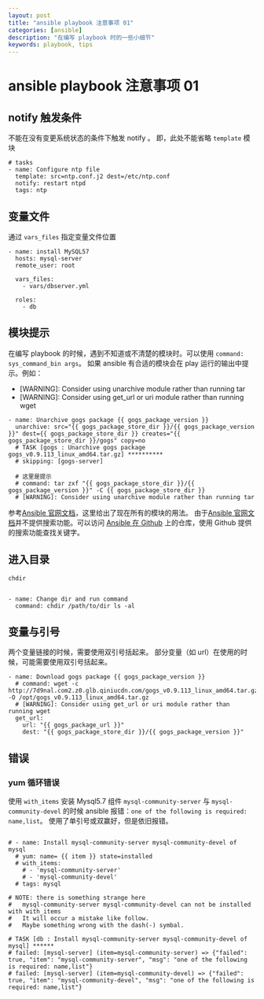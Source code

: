 ```yaml
---
layout: post
title: "ansible playbook 注意事项 01"
categories: [ansible]
description: "在编写 playbook 时的一些小细节"
keywords: playbook, tips
---
```


# ansible playbook 注意事项 01

## notify 触发条件

不能在没有变更系统状态的条件下触发 notify 。
即，此处不能省略 `template` 模块

```
# tasks
- name: Configure ntp file
  template: src=ntp.conf.j2 dest=/etc/ntp.conf
  notify: restart ntpd
  tags: ntp  
```

## 变量文件

通过 `vars_files` 指定变量文件位置

```
- name: install MySQL57
  hosts: mysql-server
  remote_user: root
  
  vars_files:
    - vars/dbserver.yml
    
  roles:
    - db
```

## 模块提示

在编写 playbook 的时候，遇到不知道或不清楚的模块时。可以使用 `command: sys_command_bin args`。
如果 ansible 有合适的模块会在 play 运行的输出中提示。例如：

+ [WARNING]: Consider using unarchive module rather than running tar
+ [WARNING]: Consider using get_url or uri module rather than running wget

```
- name: Unarchive gogs package {{ gogs_package_version }}
  unarchive: src="{{ gogs_package_store_dir }}/{{ gogs_package_version }}" dest={{ gogs_package_store_dir }} creates="{{ gogs_package_store_dir }}/gogs" copy=no  
  # TASK [gogs : Unarchive gogs package gogs_v0.9.113_linux_amd64.tar.gz] **********
  # skipping: [gogs-server]
  
  # 这里是提示
  # command: tar zxf "{{ gogs_package_store_dir }}/{{ gogs_package_version }}" -C {{ gogs_package_store_dir }}
  # [WARNING]: Consider using unarchive module rather than running tar

```

参考[Ansible 官网文档](http://docs.ansible.com/ansible/file_module.html)，这里给出了现在所有的模块的用法。
由于[Ansible 官网文档](http://docs.ansible.com/ansible/file_module.html)并不提供搜索功能。可以访问 [Ansible 在 Github](https://github.com/ansible/ansible/blob/devel/docsite/rst/index.rst) 上的仓库，使用 Github 提供的搜索功能查找关键字。


## 进入目录

`chdir`

```

- name: Change dir and run command
  command: chdir /path/to/dir ls -al

```

## 变量与引号

两个变量链接的时候，需要使用双引号括起来。
部分变量（如 url）在使用的时候，可能需要使用双引号括起来。

```
- name: Download gogs package {{ gogs_package_version }}
  # command: wget -c http://7d9nal.com2.z0.glb.qiniucdn.com/gogs_v0.9.113_linux_amd64.tar.gz -O /opt/gogs_v0.9.113_linux_amd64.tar.gz
  # [WARNING]: Consider using get_url or uri module rather than running wget
  get_url: 
    url: "{{ gogs_package_url }}"
    dest: "{{ gogs_package_store_dir }}/{{ gogs_package_version }}"
```

## 错误

### yum 循环错误

使用 `with_items` 安装 Mysql5.7 组件 `mysql-community-server` 与 `mysql-community-devel` 的时候
ansible 报错：`one of the following is required: name,list`。 
使用了单引号或双赢好，但是依旧报错。

```

# - name: Install mysql-community-server mysql-community-devel of mysql 
  # yum: name= {{ item }} state=installed
  # with_items:
    # - 'mysql-community-server'
    # - 'mysql-community-devel'
  # tags: mysql
  
# NOTE: there is something strange here
#   mysql-community-server mysql-community-devel can not be installed with with_items
#   It will occur a mistake like follow. 
#   Maybe something wrong with the dash(-) symbal. 

# TASK [db : Install mysql-community-server mysql-community-devel of mysql] ******
# failed: [mysql-server] (item=mysql-community-server) => {"failed": true, "item": "mysql-community-server", "msg": "one of the following is required: name,list"}
# failed: [mysql-server] (item=mysql-community-devel) => {"failed": true, "item": "mysql-community-devel", "msg": "one of the following is required: name,list"}

```
